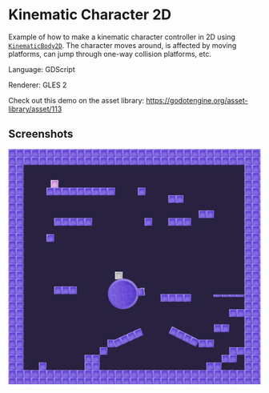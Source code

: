 # Kinematic Character 2D

Example of how to make a kinematic character controller in 2D using
[`KinematicBody2D`](https://docs.godotengine.org/en/latest/classes/class_kinematicbody2d.html).
The character moves around, is affected by moving platforms,
can jump through one-way collision platforms, etc.

Language: GDScript

Renderer: GLES 2

Check out this demo on the asset library: https://godotengine.org/asset-library/asset/113

## Screenshots

![Screenshot](screenshots/kinematic.png)
